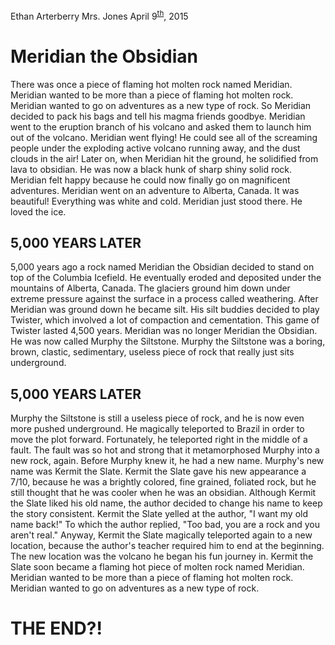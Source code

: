 Ethan Arterberry
Mrs. Jones
April	 9<sup><u>th</u></sup>, 2015
# **Meridian the Obsidian**
There was once a piece of flaming hot molten rock named Meridian. Meridian wanted to be more than a piece of flaming hot molten rock. Meridian wanted to go on adventures as a new type of rock. So Meridian decided to pack his bags and tell his magma friends goodbye. Meridian went to the eruption branch of his volcano and asked them to launch him out of the volcano. Meridian went flying! He could see all of the screaming people under the exploding active volcano running away, and the dust clouds in the air! Later on, when Meridian hit the ground, he solidified from lava to obsidian. He was now a black hunk of sharp shiny solid rock. Meridian felt happy because he could now finally go on magnificent adventures. Meridian went on an adventure to Alberta, Canada. It was beautiful! Everything was white and cold. Meridian just stood there. He loved the ice.

## **5,000 YEARS LATER**

5,000 years ago a rock named Meridian the Obsidian decided to stand on top of the Columbia Icefield. He eventually eroded and deposited under the mountains of Alberta, Canada. The glaciers ground him down under extreme pressure against the surface in a process called weathering. After Meridian was ground down he became silt. His silt buddies decided to play Twister, which involved a lot of compaction and cementation.  This game of Twister lasted 4,500 years. Meridian was no longer Meridian the Obsidian. He was now called Murphy the Siltstone. Murphy the Siltstone was a boring, brown, clastic, sedimentary, useless piece of rock that really just sits underground.

## **5,000 YEARS LATER**

Murphy the Siltstone is still a useless piece of rock, and he is now even more pushed underground. He magically teleported to Brazil in order to move the plot forward. Fortunately, he teleported right in the middle of a fault. The fault was so hot and strong that it metamorphosed Murphy into a new rock, again. Before Murphy knew it, he had a new name. Murphy's new name was Kermit the Slate. Kermit the Slate gave his new appearance a 7/10, because he was a brightly colored, fine grained, foliated rock, but he still thought that he was cooler when he was an obsidian. Although Kermit the Slate liked his old name, the author decided to change his name to keep the story consistent. Kermit the Slate yelled at the author, "I want my old name back!" To which the author replied, "Too bad, you are a rock and you aren't real." Anyway, Kermit the Slate magically teleported again to a new location, because the author's  teacher required him to end at the beginning. The new location was the volcano he began his fun journey in. Kermit the Slate soon became a flaming hot piece of molten rock named Meridian. Meridian wanted to be more than a piece of flaming hot molten rock. Meridian wanted to go on adventures as a new type of rock.

# **THE END?!**